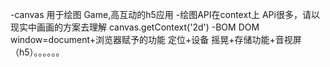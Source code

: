 -canvas 用于绘图 Game,高互动的h5应用
-绘图API在context上 APi很多，请以现实中画画的方案去理解 canvas.getContext('2d')
-BOM DOM
    window=document+浏览器赋予的功能 定位+设备 摇晃+存储功能+音视屏（h5）。。。。。。